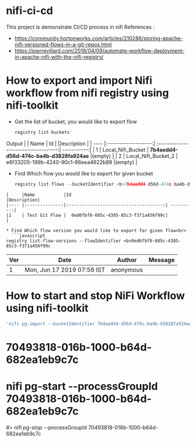 # nifi-ci-cd
This project is demonstrate CI/CD process in nifi
References : 
* https://community.hortonworks.com/articles/210286/storing-apache-nifi-versioned-flows-in-a-git-repos.html
* https://pierrevillard.com/2018/04/09/automate-workflow-deployment-in-apache-nifi-with-the-nifi-registry/

# How to export and import Nifi workflow from nifi registry using nifi-toolkit 
* Get the list of bucket, you would like to export flow <br>
  ```javascript 
  registry list-buckets'
  ```
Output
|      | Name                | Id                                   | Description |
| ---- |:-------------------:| :-----------------------------------:| -----------:|
| 1    | Local_Nifi_Bucket   | <b>7b4aedd4-d56d-474c-ba4b-d3828fa924ae</b> |(empty)      | 
| 2    | Local_Nifi_Bucket_2 | e6f33205-199b-4240-90c1-86eea4622b89 |(empty)      | 

* Find Which flow you would like to export for given bucket<br>
  ```javascript 
  registry list-flows --bucketIdentifier <b>7b4aedd4-d56d-474c-ba4b-d3828fa924ae
```
|     |Name           |Id                                    |Description|
|---- |:-------------:|:------------------------------------:| ---------:|   
|1    | Test Git Flow |  0ed6fbf0-605c-4305-85c3-f371a456f99c|           |

* Find Which flow version you would like to export for given flow<br>
  ```javascript 
registry list-flow-versions --flowIdentifier <b>0ed6fbf0-605c-4305-85c3-f371a456f99c
```

|Ver  |Date                        |Author     |Message |  
|---  |:--------------------------:|:---------:|-------:| 
|1    |Mon, Jun 17 2019 07:56 IST  |anonymous  |        |

# How to start and stop NiFi Workflow using nifi-toolkit 
  ```javascript 
'nifi pg-import --bucketIdentifier 7b4aedd4-d56d-474c-ba4b-d3828fa924ae --flowIdentifier 0ed6fbf0-605c-4305-85c3-f371a456f99c --flowVersion 1'
```

# 70493818-016b-1000-b64d-682ea1eb9c7c

#
# nifi pg-start --processGroupId 70493818-016b-1000-b64d-682ea1eb9c7c
#> nifi pg-stop --processGroupId 70493818-016b-1000-b64d-682ea1eb9c7c
